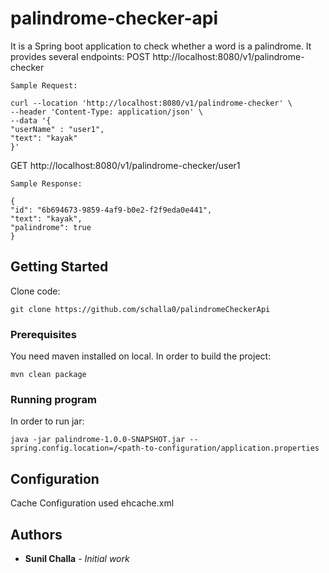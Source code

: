 # palindrome-checker-api

It is a Spring boot application to check whether a word is a palindrome.
It provides several endpoints:
POST http://localhost:8080/v1/palindrome-checker
```
Sample Request: 

curl --location 'http://localhost:8080/v1/palindrome-checker' \
--header 'Content-Type: application/json' \
--data '{
"userName" : "user1",
"text": "kayak"
}'
```

GET http://localhost:8080/v1/palindrome-checker/user1
```
Sample Response: 

{
"id": "6b694673-9859-4af9-b0e2-f2f9eda0e441",
"text": "kayak",
"palindrome": true
}
```
## Getting Started

Clone code:
```
git clone https://github.com/schalla0/palindromeCheckerApi
``` 

### Prerequisites

You need maven installed on local.
In order to build the project:
```
mvn clean package
```

### Running program

In order to run jar:
```
java -jar palindrome-1.0.0-SNAPSHOT.jar --spring.config.location=/<path-to-configuration/application.properties  
```

## Configuration

Cache Configuration used ehcache.xml

## Authors

* **Sunil Challa** - *Initial work* 

